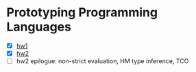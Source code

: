 # Prototyping Programming Languages

- [X] [hw1][func]
- [X] [hw2][func]
- [ ] hw2 epilogue: non-strict evaluation, HM type inference, TCO

[func]: http://pyrocat101.github.io/ucla-cs237/func/index.html
